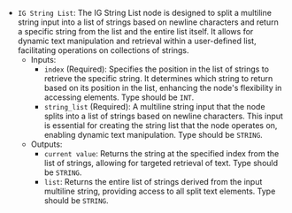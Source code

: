- `IG String List`: The IG String List node is designed to split a multiline string input into a list of strings based on newline characters and return a specific string from the list and the entire list itself. It allows for dynamic text manipulation and retrieval within a user-defined list, facilitating operations on collections of strings.
    - Inputs:
        - `index` (Required): Specifies the position in the list of strings to retrieve the specific string. It determines which string to return based on its position in the list, enhancing the node's flexibility in accessing elements. Type should be `INT`.
        - `string_list` (Required): A multiline string input that the node splits into a list of strings based on newline characters. This input is essential for creating the string list that the node operates on, enabling dynamic text manipulation. Type should be `STRING`.
    - Outputs:
        - `current value`: Returns the string at the specified index from the list of strings, allowing for targeted retrieval of text. Type should be `STRING`.
        - `list`: Returns the entire list of strings derived from the input multiline string, providing access to all split text elements. Type should be `STRING`.
